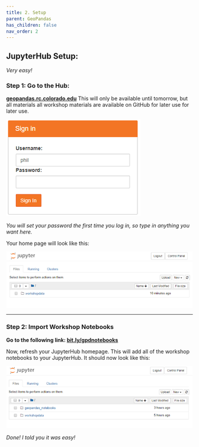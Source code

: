 ```yaml
---
title: 2. Setup
parent: GeoPandas
has_children: false
nav_order: 2
---
```


## JupyterHub Setup:  
*Very easy!*

### Step 1: Go to the Hub:  
__[geopandas.rc.colorado.edu]('https://geopandas.rc.colorado.edu')__
This will only be available until tomorrow, but all materials all workshop materials are available on GitHub for later use for later use.  

![HubLogin][LogIn]  

*You will set your password the first time you log in, so type in anything you want here.*  

Your home page will look like this:   

![HomePage][HubHome]  


***

### Step 2: Import Workshop Notebooks

__Go to the following link: [bit.ly/gpdnotebooks](http://bit.ly/gpdnotebooks)__

Now, refresh your JupyterHub homepage. This will add all of the workshop notebooks to your JupyterHub. It should now look like this:  

![NotebooksAdded][HubHome2]

*Done! I told you it was easy!*

[Python]: img/PythonLogo.png
[Pandas]: img/Pandas_logo.png
[LogIn]: img/gpdLogin.png
[HubHome]: img/hubHome.png
[HubHome2]: img/hubHome2.png
